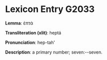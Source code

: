 # Lexicon Entry G2033

**Lemma**: ἑπτά

**Transliteration (xlit)**: heptá

**Pronunciation**: hep-tah'

**Description**:
a primary number; seven:--seven.
